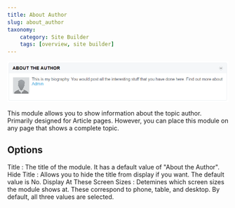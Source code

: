 ```yaml
---
title: About Author
slug: about_author
taxonomy:
    category: Site Builder
    tags: [overview, site builder]
---
```


![About Author Module](./about_author.png)

This module allows you to show information about the topic author. Primarily designed for Article pages. However, you can place this module on any page that shows a complete topic.

## Options
Title
:   The title of the module. It has a default value of "About the Author".
Hide Title
:   Allows you to hide the title from display if you want. The default value is No.
Display At These Screen Sizes
:   Detemines which screen sizes the module shows at. These correspond to phone, table, and desktop. By default, all three values are selected.
